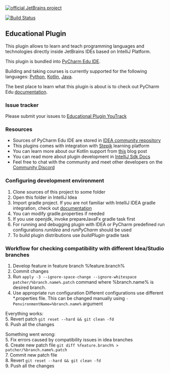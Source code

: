 [![official JetBrains project](http://jb.gg/badges/official-flat-square.svg)](https://confluence.jetbrains.com/display/ALL/JetBrains+on+GitHub)

[![Build Status](https://travis-ci.org/JetBrains/educational-plugin.svg?branch=master)](https://travis-ci.org/JetBrains/educational-plugin)
## Educational Plugin

This plugin allows to learn and teach programming languages and technologies 
directly inside JetBrains IDEs based on IntelliJ Platform.

This plugin is bundled into [PyCharm Edu IDE](https://www.jetbrains.com/pycharm-edu/).

Building and taking courses is currently supported for the following languages: [Python](https://www.python.org/), [Kotlin](https://kotlinlang.org/), [Java](https://www.java.com).

The best place to learn what this plugin is about is to check out PyCharm Edu [documentation](https://www.jetbrains.com/pycharm-edu/learners/#easy-start).

### Issue tracker
Please submit your issues to [Educational Plugin YouTrack](https://youtrack.jetbrains.com/issues/EDU)

### Resources
* Sources of PyCharm Edu IDE are stored in [IDEA community repository](https://github.com/JetBrains/intellij-community/tree/master/python/educational-python)
* This plugins comes with integration with [Stepik](http://welcome.stepik.org/) learning platform
* You can learn more about our Kotlin support from [this](https://blog.jetbrains.com/kotlin/2016/03/kotlin-educational-plugin/) blog post
* You can read more about plugin development in [IntelliJ Sdk Docs](http://www.jetbrains.org/intellij/sdk/docs/index.html)
* Feel free to chat with the community and meet other developers on the [Community Discord](https://discord.gg/RTjKrQN)

### Configuring development environment

1. Clone sources of this project to some folder
2. Open this folder in IntelliJ Idea
3. Import gradle project. If you are not familiar with IntelliJ IDEA gradle integration, check out [documentation](https://www.jetbrains.com/help/idea/gradle.html)
4. You can modify gradle.properties if needed
5. If you use openjdk, invoke prepareJavaFx gradle task first
6. For running and debugging plugin with IDEA or PyCharm predefined run configurations *runIdea* and *runPyCharm* 
should be used
7. To build plugin distributions use *buildPlugin* gradle task

### Workflow for checking compatibility with different Idea/Studio branches
1. Develop feature in feature branch %feature.branch%
2. Commit changes
3. Run `apply -3 --ignore-space-change --ignore-whitespace patcher/%branch.name%.patch` command where %branch.name% is desired branch.
4. Use appropriate run configuration
Different configurations use different *.properties file. This can be changed manually using `-PenvironmentName=%branch.name%` argument

Everything works:\
5. Revert patch `git reset --hard && git clean -fd`\
6. Push all the changes

Something went wrong:\
5. Fix errors caused by compatibility issues in idea branches\
6. Create new patch file `git diff %feature.branch% > patcher/%branch.name%.patch`\
7. Commit new patch file\
8. Revert `git reset --hard && git clean -fd`\
9. Push all the changes


